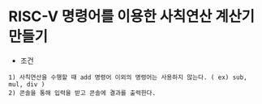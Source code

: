 # RISC-V 명령어를 이용한 사칙연산 계산기 만들기

* 조건
```
1) 사칙연산을 수행할 때 add 명령어 이외의 명령어는 사용하지 않는다. ( ex) sub, mul, div )
2) 콘솔을 통해 입력을 받고 콘솔에 결과를 출력한다.
```
